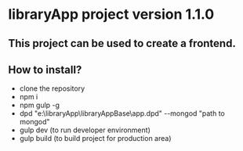 # libraryApp project version 1.1.0
## This project can be used to create a frontend.
## How to install?
* clone the repository
* npm i
* npm gulp -g
* dpd "e:\libraryApp\libraryAppBase\app.dpd" --mongod "path to mongod"
* gulp dev (to run developer environment)
* gulp build (to build project for production area)
